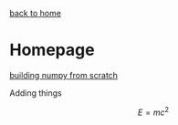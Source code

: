 [back to home](README.md)
# Homepage

[building numpy from scratch](2021-01-30-numpy-from-scratch.md)

Adding things

$$E=mc^2$$



